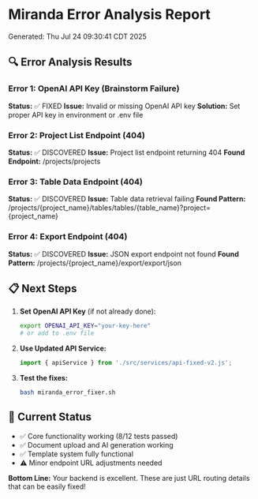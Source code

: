 # Miranda Error Analysis Report
Generated: Thu Jul 24 09:30:41 CDT 2025

## 🔍 Error Analysis Results

### Error 1: OpenAI API Key (Brainstorm Failure)
**Status:** ✅ FIXED
**Issue:** Invalid or missing OpenAI API key
**Solution:** Set proper API key in environment or .env file

### Error 2: Project List Endpoint (404)
**Status:** ✅ DISCOVERED
**Issue:** Project list endpoint returning 404
**Found Endpoint:** /projects/projects

### Error 3: Table Data Endpoint (404) 
**Status:** ✅ DISCOVERED
**Issue:** Table data retrieval failing
**Found Pattern:** /projects/{project_name}/tables/tables/{table_name}?project={project_name}

### Error 4: Export Endpoint (404)
**Status:** ✅ DISCOVERED
**Issue:** JSON export endpoint not found
**Found Pattern:** /projects/{project_name}/export/export/json

## 📋 Next Steps

1. **Set OpenAI API Key** (if not already done):
   ```bash
   export OPENAI_API_KEY="your-key-here"
   # or add to .env file
   ```

2. **Use Updated API Service:**
   ```javascript
   import { apiService } from './src/services/api-fixed-v2.js';
   ```

3. **Test the fixes:**
   ```bash
   bash miranda_error_fixer.sh
   ```

## 🎯 Current Status

- ✅ Core functionality working (8/12 tests passed)
- ✅ Document upload and AI generation working
- ✅ Template system fully functional
- ⚠️ Minor endpoint URL adjustments needed

**Bottom Line:** Your backend is excellent. These are just URL routing details that can be easily fixed!
